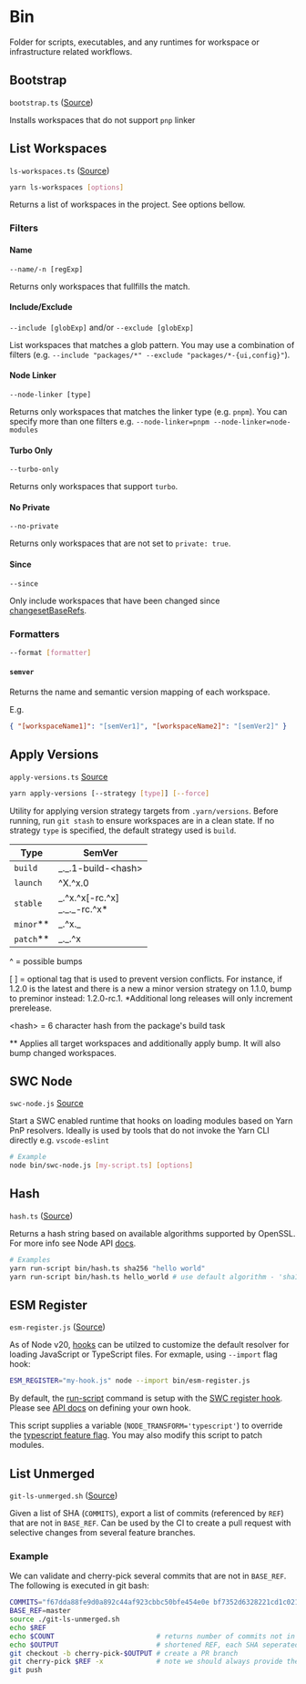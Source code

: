 # Bin

Folder for scripts, executables, and any runtimes for workspace or infrastructure related workflows.

## Bootstrap

`bootstrap.ts` ([Source](bootstrap.ts))

Installs workspaces that do not support `pnp` linker

## List Workspaces

`ls-workspaces.ts` ([Source](ls-workspaces.ts))

```sh
yarn ls-workspaces [options]
```

Returns a list of workspaces in the project. See options bellow.

### Filters

#### Name

`--name/-n [regExp]`

Returns only workspaces that fullfills the match.

#### Include/Exclude

`--include [globExp]` and/or `--exclude [globExp]`

List workspaces that matches a glob pattern. You may use a combination of filters (e.g. `--include "packages/*" --exclude "packages/*-{ui,config}"`).

#### Node Linker

`--node-linker [type]`

Returns only workspaces that matches the linker type (e.g. `pnpm`). You can specify more than one filters e.g. `--node-linker=pnpm --node-linker=node-modules`

#### Turbo Only

`--turbo-only`

Returns only workspaces that support `turbo`.

#### No Private

`--no-private`

Returns only workspaces that are not set to `private: true`.

#### Since

`--since`

Only include workspaces that have been changed since [changesetBaseRefs](https://yarnpkg.com/configuration/yarnrc#changesetBaseRefs).

### Formatters

```sh
--format [formatter]
```

#### `semver`

Returns the name and semantic version mapping of each workspace.

E.g.

```json
{ "[workspaceName1]": "[semVer1]", "[workspaceName2]": "[semVer2]" }
```

## Apply Versions

`apply-versions.ts` [Source](apply-versions.ts)

```sh
yarn apply-versions [--strategy [type]] [--force]
```

Utility for applying version strategy targets from `.yarn/versions`. Before running, run `git stash` to ensure workspaces are in a clean state. If no strategy `type` is specified, the default strategy used is `build`.

| Type        | SemVer                                 |
| ----------- | -------------------------------------- |
| `build`     | \_.\_.1-build-\<hash\>                 |
| `launch`    | ^X.^x.0                                |
| `stable`    | \_.^x.^x[-rc.^x] <br> \_.\_.\_-rc.^x\* |
| `minor`\*\* | \_.^x.\_                               |
| `patch`\*\* | \_.\_.^x                               |

^ = possible bumps

[ ] = optional tag that is used to prevent version conflicts. For instance, if 1.2.0 is the latest and there is a new a minor version strategy on 1.1.0, bump to preminor instead: 1.2.0-rc.1. \*Additional long releases will only increment prerelease.

\<hash\> = 6 character hash from the package's build task

\*\* Applies all target workspaces and additionally apply bump. It will also bump changed workspaces.

## SWC Node

`swc-node.js` [Source](swc-node.js)

Start a SWC enabled runtime that hooks on loading modules based on Yarn PnP resolvers. Ideally is used by tools that do not invoke the Yarn CLI directly e.g. `vscode-eslint`

```sh
# Example
node bin/swc-node.js [my-script.ts] [options]
```

## Hash

`hash.ts` ([Source](hash.ts))

Returns a hash string based on available algorithms supported by OpenSSL. For more info see Node API [docs](https://nodejs.org/api/crypto.html#cryptohashalgorithm-data-options).

```sh
# Examples
yarn run-script bin/hash.ts sha256 "hello world"
yarn run-script bin/hash.ts hello_world # use default algorithm - 'sha1'
```

## ESM Register

`esm-register.js` ([Source](esm-register.js))

As of Node v20, [hooks](https://nodejs.org/docs/latest-v20.x/api/module.html#customization-hooks) can be utilzed to customize the default resolver for loading JavaScript or TypeScript files. For exmaple, using `--import` flag hook:

```sh
ESM_REGISTER="my-hook.js" node --import bin/esm-register.js
```

By default, the [run-script](../DEVELOPMENT.md#main-project) command is setup with the [SWC register hook](../package.json#L13). Please see [API docs](https://nodejs.org/docs/latest-v20.x/api/module.html#customization-hooks) on defining your own hook.

This script supplies a variable (`NODE_TRANSFORM='typescript'`) to override the [typescript feature flag](https://nodejs.org/docs/latest-v23.x/api/process.html#processfeaturestypescript). You may also modify this script to patch modules.

## List Unmerged

`git-ls-unmerged.sh` ([Source](git-ls-unmerged.sh))

Given a list of SHA (`COMMITS`), export a list of commits (referenced by `REF`) that are not in `BASE_REF`. Can be used by the CI to create a pull request with selective changes from several feature branches.

### Example

We can validate and cherry-pick several commits that are not in `BASE_REF`. The following is executed in git bash:

```sh
COMMITS="f67dda88fe9d0a892c44af923cbbc50bfe454e0e bf7352d6328221cd1c02104c99f57faf5be54c7d" # possible commits
BASE_REF=master                                                                             # if not declared, uses `origin/main`
source ./git-ls-unmerged.sh
echo $REF
echo $COUNT                         # returns number of commits not in BASE_REF
echo $OUTPUT                        # shortened REF, each SHA seperated by '-'
git checkout -b cherry-pick-$OUTPUT # create a PR branch
git cherry-pick $REF -x             # note we should always provide the original SHA in the commit message. The 'x' arg will handle this.
git push
```
